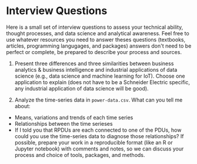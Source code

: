 # Interview Questions
Here is a small set of interview questions to assess your technical ability, thought processes, and data science and analytical awareness.  Feel free to use whatever resources you need to answer theses questions (textbooks, articles, programming langugages, and packages) answers don't need to be perfect or complete, be prepared to describe your process and sources.

1. Present three differences and three similarities between business analytics & business intelligence and industrial applications of data science (e.g., data science and machine learning for IoT).  Choose one application to explain (does not have to be a Schneider Electric specific, any industrial application of data science will be good).

2. Analyze the time-series data in `power-data.csv`.  What can you tell me about:
  - Means, variations and trends of each time series
  - Relationships between the time serieses
  - If I told you that RPDUs are each connected to one of the PDUs, how could you use the time-series data to diagnose those relationships?
If possible, prepare your work in a reproducible format (like an R or Jupyter notebook) with comments and notes, so we can discuss your process and choice of tools, packages, and methods.
